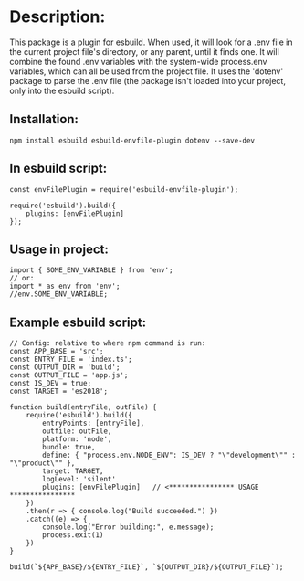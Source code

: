 # Description:
This package is a plugin for esbuild. When used, it will look for a .env file in the current project file's directory, or any parent, until it finds one.
It will combine the found .env variables with the system-wide process.env variables, which can all be used from the project file.
It uses the 'dotenv' package to parse the .env file (the package isn't loaded into your project, only into the esbuild script).

## Installation:
```npm install esbuild esbuild-envfile-plugin dotenv --save-dev```

## In esbuild script:
```
const envFilePlugin = require('esbuild-envfile-plugin');

require('esbuild').build({
    plugins: [envFilePlugin]
});
```

## Usage in project:
```
import { SOME_ENV_VARIABLE } from 'env';
// or:
import * as env from 'env';
//env.SOME_ENV_VARIABLE;
```

## Example esbuild script:

```
// Config: relative to where npm command is run:
const APP_BASE = 'src';
const ENTRY_FILE = 'index.ts';
const OUTPUT_DIR = 'build';
const OUTPUT_FILE = 'app.js';
const IS_DEV = true;
const TARGET = 'es2018';

function build(entryFile, outFile) {
    require('esbuild').build({
        entryPoints: [entryFile],
        outfile: outFile,
        platform: 'node',
        bundle: true,
        define: { "process.env.NODE_ENV": IS_DEV ? "\"development\"" : "\"product\"" },
        target: TARGET,
        logLevel: 'silent'
        plugins: [envFilePlugin]   // <**************** USAGE ****************
    })
    .then(r => { console.log("Build succeeded.") })
    .catch((e) => {
        console.log("Error building:", e.message);
        process.exit(1)
    })
}

build(`${APP_BASE}/${ENTRY_FILE}`, `${OUTPUT_DIR}/${OUTPUT_FILE}`);
```
